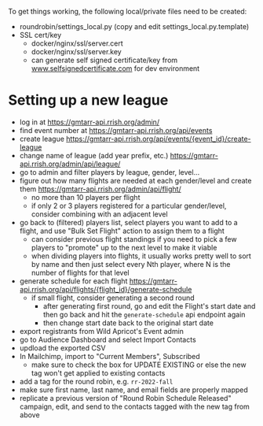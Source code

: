 To get things working, the following local/private files need to be created:

* roundrobin/settings_local.py (copy and edit settings_local.py.template)
* SSL cert/key
  * docker/nginx/ssl/server.cert
  * docker/nginx/ssl/server.key
  * can generate self signed certificate/key from www.selfsignedcertificate.com for dev environment


# Setting up a new league

* log in at https://gmtarr-api.rrish.org/admin/
* find event number at https://gmtarr-api.rrish.org/api/events
* create league https://gmtarr-api.rrish.org/api/events/{event_id}/create-league
* change name of league (add year prefix, etc.) https://gmtarr-api.rrish.org/admin/api/league/
* go to admin and filter players by league, gender, level...
* figure out how many flights are needed at each gender/level and create them https://gmtarr-api.rrish.org/admin/api/flight/
  * no more than 10 players per flight
  * if only 2 or 3 players registered for a particular gender/level, consider combining with an adjacent level
* go back to (filtered) players list, select players you want to add to a flight, and use "Bulk Set Flight" action to assign them to a flight
  * can consider previous flight standings if you need to pick a few players to "promote" up to the next level to make it viable
  * when dividing players into flights, it usually works pretty well to sort by name and then just select every Nth player, where N is the number of flights for that level
* generate schedule for each flight https://gmtarr-api.rrish.org/api/flights/{flight_id}/generate-schedule
  * if small flight, consider generating a second round
    * after generating first round, go and edit the Flight's start date and then go back and hit the `generate-schedule` api endpoint again
    * then change start date back to the original start date
* export registrants from Wild Apricot's Event admin
* go to Audience Dashboard and select Import Contacts
* updload the exported CSV
* In Mailchimp, import to "Current Members", Subscribed
  * make sure to check the box for UPDATE EXISTING or else the new tag won't get applied to existing contacts
* add a tag for the round robin, e.g. `rr-2022-fall`
* make sure first name, last name, and email fields are properly mapped
* replicate a previous version of "Round Robin Schedule Released" campaign, edit, and send to the contacts tagged with the new tag from above
